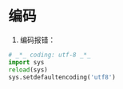 # 编码
1. 编码报错：
```python
# _*_ coding: utf-8 _*_
import sys
reload(sys)
sys.setdefaultencoding('utf8')
```

